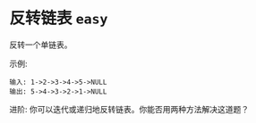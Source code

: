 # 反转链表 `easy`

反转一个单链表。

示例:

```
输入: 1->2->3->4->5->NULL
输出: 5->4->3->2->1->NULL
```

进阶:
你可以迭代或递归地反转链表。你能否用两种方法解决这道题？